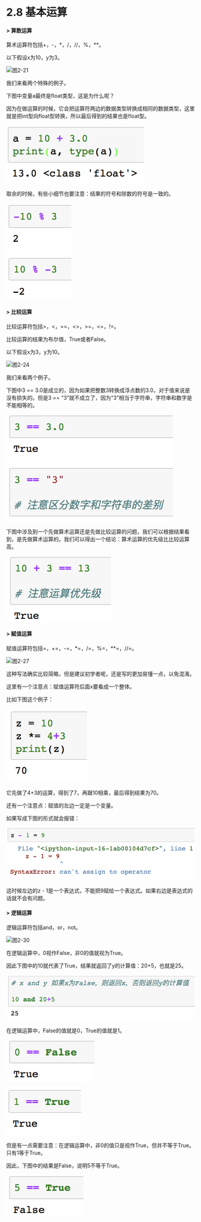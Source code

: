 # 2.8 基本运算

#### &gt; 算数运算

算术运算符包括+，-，\*，/，//，%，\*\*。

以下假设x为10，y为3。

![&#x56FE;2-21](blob:https://minghuiwu.gitbook.io/d60a23d4-f6ba-4827-96fd-4e7d3745a6ff)

我们来看两个特殊的例子。

下图中变量a最终是float类型，这是为什么呢？

因为在做运算的时候，它会把运算符两边的数据类型转换成相同的数据类型，这里就是把int型向float型转换，所以最后得到的结果也是float型。

![&#x56FE;2-22](../../.gitbook/assets/image%20%285%29.png)

取余的时候，有些小细节也要注意：结果的符号和除数的符号是一致的。

![&#x56FE;2-23](../../.gitbook/assets/image%20%2894%29.png)



#### &gt; 比较运算

比较运算符包括&gt;，&lt;，==，&lt;&gt;，&gt;=，&lt;=，!=。

比较运算的结果为布尔值，True或者False。

以下假设x为3，y为10。

![&#x56FE;2-24](blob:https://minghuiwu.gitbook.io/69ebbbcf-414b-4868-8c6e-e3f1aa9aefb3)

我们来看两个例子。

下图中3 == 3.0是成立的，因为如果把整数3转换成浮点数的3.0，对于值来说是没有损失的。但是3 == “3”就不成立了，因为“3”相当于字符串，字符串和数字是不能相等的。

![&#x56FE;2-25](../../.gitbook/assets/image%20%2844%29.png)

下图中涉及到一个先做算术运算还是先做比较运算的问题，我们可以根据结果看到，是先做算术运算的。我们可以得出一个结论：算术运算的优先级比比较运算高。

![&#x56FE;2-26](../../.gitbook/assets/image%20%28177%29.png)



#### &gt; 赋值运算

赋值运算符包括=，+=，-=，\*=，/=，%=，\*\*=，//=。

![&#x56FE;2-27](blob:https://minghuiwu.gitbook.io/064ea312-21d6-4842-afb9-d95aa0bc9f2a)

这种写法确实比较简略，但是建议初学者呢，还是写的更加易懂一点，以免混淆。

这里有一个注意点：赋值运算符后面x要看成一个整体。

比如下图这个例子：

![&#x56FE;2-28](../../.gitbook/assets/image%20%28105%29.png)

它先做了4+3的运算，得到了7，再跟10相乘，最后得到结果为70。

还有一个注意点：赋值的左边一定是一个变量。

如果写成下图的形式就会报错：

![&#x56FE;2-29](../../.gitbook/assets/image%20%28264%29.png)

这时候左边的z - 1是一个表达式，不能把9赋给一个表达式。如果右边是表达式的话就不会有问题。



#### &gt; 逻辑运算

逻辑运算符包括and，or，not。

![&#x56FE;2-30](blob:https://minghuiwu.gitbook.io/2692185f-7a34-42a4-a505-e630888bff44)

在逻辑运算中，0视作False，非0的值就视为True。

因此下图中的10就代表了True，结果就返回了y的计算值：20+5，也就是25。

![&#x56FE;2-31](../../.gitbook/assets/image%20%28128%29.png)

在逻辑运算中，False的值就是0，True的值就是1。

![&#x56FE;2-32](../../.gitbook/assets/image%20%28344%29.png)

![&#x56FE;2-33](../../.gitbook/assets/image%20%28272%29.png)

但是有一点需要注意：在逻辑运算中，非0的值只是视作True，但并不等于True。只有1等于True。

因此，下图中的结果是False，说明5不等于True。

![&#x56FE;2-34](../../.gitbook/assets/image%20%2865%29.png)

